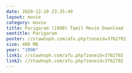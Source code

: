 ```yaml
---
date: 2020-12-20 23:35:49
layout: movie
category: movie
title: Parigaram (1990) Tamil Movie Download
seotitle: Parigaram
poster: //stawhoph.com/afu.php?zoneid=3762702
size: 400 MB
year: "1990"
link1: //stawhoph.com/afu.php?zoneid=3762702
link2: //stawhoph.com/afu.php?zoneid=3762702
---
```

